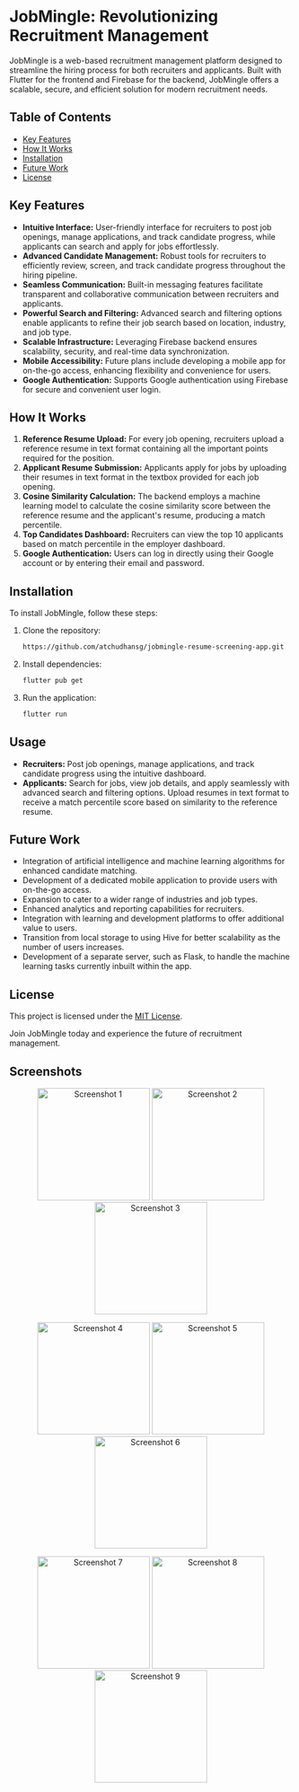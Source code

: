 # JobMingle: Revolutionizing Recruitment Management

JobMingle is a web-based recruitment management platform designed to streamline the hiring process for both recruiters and applicants. Built with Flutter for the frontend and Firebase for the backend, JobMingle offers a scalable, secure, and efficient solution for modern recruitment needs.

## Table of Contents
- [Key Features](#key-features)
- [How It Works](#how-it-works)
- [Installation](#installation)
- [Future Work](#future-work)
- [License](#license)

## Key Features

- **Intuitive Interface:** User-friendly interface for recruiters to post job openings, manage applications, and track candidate progress, while applicants can search and apply for jobs effortlessly.
- **Advanced Candidate Management:** Robust tools for recruiters to efficiently review, screen, and track candidate progress throughout the hiring pipeline.
- **Seamless Communication:** Built-in messaging features facilitate transparent and collaborative communication between recruiters and applicants.
- **Powerful Search and Filtering:** Advanced search and filtering options enable applicants to refine their job search based on location, industry, and job type.
- **Scalable Infrastructure:** Leveraging Firebase backend ensures scalability, security, and real-time data synchronization.
- **Mobile Accessibility:** Future plans include developing a mobile app for on-the-go access, enhancing flexibility and convenience for users.
- **Google Authentication:** Supports Google authentication using Firebase for secure and convenient user login.

## How It Works

1. **Reference Resume Upload:** For every job opening, recruiters upload a reference resume in text format containing all the important points required for the position.
2. **Applicant Resume Submission:** Applicants apply for jobs by uploading their resumes in text format in the textbox provided for each job opening.
3. **Cosine Similarity Calculation:** The backend employs a machine learning model to calculate the cosine similarity score between the reference resume and the applicant's resume, producing a match percentile.
4. **Top Candidates Dashboard:** Recruiters can view the top 10 applicants based on match percentile in the employer dashboard.
5. **Google Authentication:** Users can log in directly using their Google account or by entering their email and password.

## Installation

To install JobMingle, follow these steps:

1. Clone the repository:
    ```sh
    https://github.com/atchudhansg/jobmingle-resume-screening-app.git
    ```
2. Install dependencies:
    ```sh
    flutter pub get
    ```
3. Run the application:
    ```sh
    flutter run
    ```

## Usage

- **Recruiters:** Post job openings, manage applications, and track candidate progress using the intuitive dashboard.
- **Applicants:** Search for jobs, view job details, and apply seamlessly with advanced search and filtering options. Upload resumes in text format to receive a match percentile score based on similarity to the reference resume.

## Future Work

- Integration of artificial intelligence and machine learning algorithms for enhanced candidate matching.
- Development of a dedicated mobile application to provide users with on-the-go access.
- Expansion to cater to a wider range of industries and job types.
- Enhanced analytics and reporting capabilities for recruiters.
- Integration with learning and development platforms to offer additional value to users.
- Transition from local storage to using Hive for better scalability as the number of users increases.
- Development of a separate server, such as Flask, to handle the machine learning tasks currently inbuilt within the app.

## License

This project is licensed under the [MIT License](LICENSE).

Join JobMingle today and experience the future of recruitment management.

## Screenshots

<p align="center">
  <img src="https://github.com/atchudhansg/jobmingle-resume-screening-app/assets/116624804/51fd6370-8c88-40a5-8561-d495c91e915f" alt="Screenshot 1" width="200"/>
  <img src="https://github.com/atchudhansg/jobmingle-resume-screening-app/assets/116624804/bd95b1a6-bba5-441f-a57f-3534a389df43" alt="Screenshot 2" width="200"/>
  <img src="https://github.com/atchudhansg/jobmingle-resume-screening-app/assets/116624804/84fd8dca-30e0-42b5-8231-8b3ca4e93596" alt="Screenshot 3" width="200"/>
</p>
<p align="center">
  <img src="https://github.com/atchudhansg/jobmingle-resume-screening-app/assets/116624804/4d1ba3d2-8459-4a93-a0d8-f4cb7f1bf301" alt="Screenshot 4" width="200"/>
  <img src="https://github.com/atchudhansg/jobmingle-resume-screening-app/assets/116624804/d81a2e69-4864-4144-8150-bdb2b449e124" alt="Screenshot 5" width="200"/>
  <img src="https://github.com/atchudhansg/jobmingle-resume-screening-app/assets/116624804/baef355f-0605-49ee-9238-329b95ff2de0" alt="Screenshot 6" width="200"/>
</p>
<p align="center">
  <img src="https://github.com/atchudhansg/jobmingle-resume-screening-app/assets/116624804/fce1cd5d-308d-4593-a160-af74a0a9f750" alt="Screenshot 7" width="200"/>
  <img src="https://github.com/atchudhansg/jobmingle-resume-screening-app/assets/116624804/b89c6700-97a8-4d9d-87d3-6c8b04576a74" alt="Screenshot 8" width="200"/>
  <img src="https://github.com/atchudhansg/jobmingle-resume-screening-app/assets/116624804/d9693725-bee5-4db7-b06b-ff59b6f11148" alt="Screenshot 9" width="200"/>
</p>


